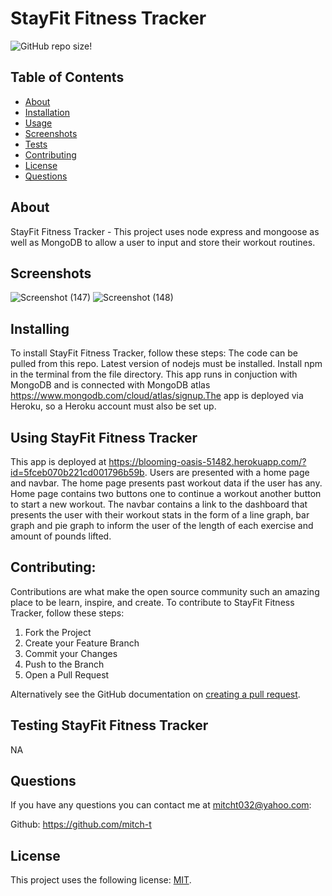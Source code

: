 # StayFit Fitness Tracker

<!--- These are examples. See https://shields.io for others or to customize this set of shields. You might want to include dependencies, project status and licence info here --->
![GitHub repo size](https://img.shields.io/github/repo-size/mitch-t/StayFit)!

<!-- TABLE OF CONTENTS -->
## Table of Contents

* [About](#about)
* [Installation](#installation)
* [Usage](#usage)
* [Screenshots](#screenshots)
* [Tests](#tests)
* [Contributing](#contributing)
* [License](#license)
* [Questions](#questions) 

## About 
StayFit Fitness Tracker - This project uses node express and mongoose as well as MongoDB to allow a user to input and store their workout routines.

## Screenshots
![Screenshot (147)](https://user-images.githubusercontent.com/66184450/101423043-fae87200-38ac-11eb-82ca-0ba25fd75969.png)
![Screenshot (148)](https://user-images.githubusercontent.com/66184450/101423161-48fd7580-38ad-11eb-82d0-684121c41309.png)

## Installing 
To install StayFit Fitness Tracker, follow these steps: The code can be pulled from this repo. Latest version of nodejs must be installed. Install npm in the terminal from the file directory. This app runs in conjuction with MongoDB and is connected with MongoDB atlas https://www.mongodb.com/cloud/atlas/signup.The app is deployed via Heroku, so a Heroku account must also be set up.

## Using StayFit Fitness Tracker
This app is deployed at https://blooming-oasis-51482.herokuapp.com/?id=5fceb070b221cd001796b59b. Users are presented with a home page and navbar. The home page presents past workout data if the user has any. Home page contains two buttons one to continue a workout another button to start a new workout. The navbar contains a link to the dashboard that presents the user with their workout stats in the form of a line graph, bar graph and pie graph to inform the user of the length of each exercise and amount of pounds lifted.

## Contributing:

Contributions are what make the open source community such an amazing place to be learn, inspire, and create. 
To contribute to StayFit Fitness Tracker, follow these steps:
1. Fork the Project
2. Create your Feature Branch 
3. Commit your Changes 
4. Push to the Branch 
5. Open a Pull Request

Alternatively see the GitHub documentation on [creating a pull request](https://help.github.com/en/github/collaborating-with-issues-and-pull-requests/creating-a-pull-request).


## Testing StayFit Fitness Tracker
NA

## Questions
If you have any questions you can contact me at mitcht032@yahoo.com:

Github: https://github.com/mitch-t

## License
<!--- If you're not sure which open license to use see https://choosealicense.com/--->

This project uses the following license: [MIT](<link>).
